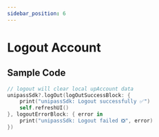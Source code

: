 ```yaml
---
sidebar_position: 6
---
```


# Logout Account

## Sample Code

```swift
// logout will clear local upAccount data
unipassSdk?.logOut(logOutSuccessBlock: {
    print("unipassSdk: Logout successfully ✅")
    self.refreshUI()
}, logoutErrorBlock: { error in
    print("unipassSdk: Logout failed ❎", error)
})
```
